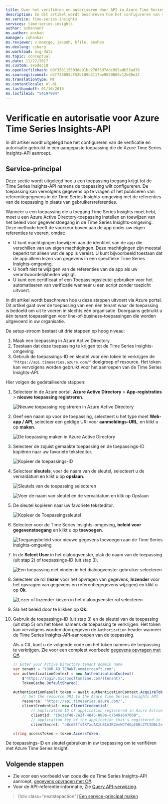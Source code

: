 ```yaml
---
title: Over het verifiëren en autoriseren door API in Azure Time Series Insights | Microsoft Docs
description: In dit artikel wordt beschreven hoe het configureren van verificatie en autorisatie voor een aangepaste toepassing die de Azure Time Series Insights-API aanroept.
ms.service: time-series-insights
services: time-series-insights
author: ashannon7
ms.author: anshan
manager: cshankar
ms.reviewer: v-mamcge, jasonh, kfile, anshan
ms.devlang: csharp
ms.workload: big-data
ms.topic: conceptual
ms.date: 11/27/2017
ms.custom: seodec18
ms.openlocfilehash: b9f3561155038e91bc278f5d7ddc995adb53ad78
ms.sourcegitcommit: d4f728095cf52b109b3117be9059809c12b69e32
ms.translationtype: MT
ms.contentlocale: nl-NL
ms.lasthandoff: 01/10/2019
ms.locfileid: "54197994"
---
```

# <a name="authentication-and-authorization-for-azure-time-series-insights-api"></a>Verificatie en autorisatie voor Azure Time Series Insights-API

In dit artikel wordt uitgelegd hoe het configureren van de verificatie en autorisatie gebruikt in een aangepaste toepassing die de Azure Time Series Insights-API aanroept.

## <a name="service-principal"></a>Service-principal

Deze sectie wordt uitgelegd hoe u een toepassing toegang krijgt tot de Time Series Insights-API namens de toepassing wilt configureren. De toepassing kan vervolgens gegevens op te vragen of het publiceren van referentiegegevens in de Time Series Insights-omgeving met de referenties van de toepassing in plaats van gebruikersreferenties.

Wanneer u een toepassing die u toegang Time Series Insights moet hebt, moet u een Azure Active Directory-toepassing instellen en toewijzen van het beleid voor gegevenstoegang in de Time Series Insights-omgeving. Deze methode heeft de voorkeur boven aan de app onder uw eigen referenties te voeren, omdat:

* U kunt machtigingen toewijzen aan de identiteit van de app die verschillen van uw eigen machtigingen. Deze machtigingen zijn meestal beperkt tot alleen wat de app is vereist. U kunt bijvoorbeeld toestaan dat de app alleen lezen van gegevens in een specifieke Time Series Insights-omgeving.
* U hoeft niet te wijzigen van de referenties van de app als uw verantwoordelijkheden wijzigt.
* U kunt een certificaat of een Toepassingssleutel gebruiken voor het automatiseren van verificatie wanneer u een script zonder toezicht uitvoert.

In dit artikel wordt beschreven hoe u deze stappen uitvoert via Azure portal. Dit artikel gaat over de toepassing van een één tenant waar de toepassing is bedoeld om uit te voeren in slechts één organisatie. Doorgaans gebruikt u één tenant toepassingen voor line-of-business-toepassingen die worden uitgevoerd in uw organisatie.

De setup-stroom bestaat uit drie stappen op hoog niveau:

1. Maak een toepassing in Azure Active Directory.
2. Toestaan dat deze toepassing te krijgen tot de Time Series Insights-omgeving.
3. Gebruik de toepassings-ID en sleutel voor een token te verkrijgen de `"https://api.timeseries.azure.com/"` doelgroep of resource. Het token kan vervolgens worden gebruikt voor het aanroepen van de Time Series Insights-API.

Hier volgen de gedetailleerde stappen:

1. Selecteer in de Azure portal, **Azure Active Directory** > **App-registraties** > **nieuwe toepassing registreren**.

   ![Nieuwe toepassing registreren in Azure Active Directory](media/authentication-and-authorization/active-directory-new-application-registration.png)  

2. Geef een naam op voor de toepassing, selecteert u het type moet **Web-app / API**, selecteer een geldige URI voor **aanmeldings-URL**, en klikt u op **maken**.

   ![De toepassing maken in Azure Active Directory](media/authentication-and-authorization/active-directory-create-web-api-application.png)

3. Selecteer de zojuist gemaakte toepassing en de toepassings-ID kopiëren naar uw favoriete teksteditor.

   ![Kopieer de toepassings-ID](media/authentication-and-authorization/active-directory-copy-application-id.png)

4. Selecteer **sleutels**, voer de naam van de sleutel, selecteert u de vervaldatum en klikt u op **opslaan**.

   ![Sleutels van de toepassing selecteren](media/authentication-and-authorization/active-directory-application-keys.png)

   ![Voer de naam van sleutel en de vervaldatum en klik op Opslaan](media/authentication-and-authorization/active-directory-application-keys-save.png)

5. De sleutel kopiëren naar uw favoriete teksteditor.

   ![Kopieer de Toepassingssleutel](media/authentication-and-authorization/active-directory-copy-application-key.png)

6. Selecteer voor de Time Series Insights-omgeving, **beleid voor gegevenstoegang** en klikt u op **toevoegen**.

   ![Toegangsbeleid voor nieuwe gegevens toevoegen aan de Time Series Insights-omgeving](media/authentication-and-authorization/time-series-insights-data-access-policies-add.png)

7. In de **Select User** in het dialoogvenster, plak de naam van de toepassing (uit stap 2) of toepassings-ID (uit stap 3).

   ![Een toepassing niet vinden in het dialoogvenster gebruiker selecteren](media/authentication-and-authorization/time-series-insights-data-access-policies-select-user.png)

8. Selecteer de rol (**lezer** voor het opvragen van gegevens, **Inzender** voor het opvragen van gegevens en referentiegegevens wijzigen) en klikt u op **Ok**.

   ![Lezer of Inzender kiezen in het dialoogvenster rol selecteren](media/authentication-and-authorization/time-series-insights-data-access-policies-select-role.png)

9. Sla het beleid door te klikken op **Ok**.

10. Gebruik de toepassings-ID (uit stap 3) en de sleutel van de toepassing (uit stap 5) om het token namens de toepassing te verkrijgen. Het token kan vervolgens worden doorgegeven de `Authorization` header wanneer de Time Series Insights-API-aanroepen van de toepassing.

    Als u C#, kunt u de volgende code om het token namens de toepassing te verkrijgen. Zie voor een compleet voorbeeld [gegevens opvragen met C#](time-series-insights-query-data-csharp.md).

    ```csharp
    // Enter your Active Directory tenant domain name
    var tenant = "YOUR_AD_TENANT.onmicrosoft.com";
    var authenticationContext = new AuthenticationContext(
        $"https://login.microsoftonline.com/{tenant}",
        TokenCache.DefaultShared);

    AuthenticationResult token = await authenticationContext.AcquireTokenAsync(
        // Set the resource URI to the Azure Time Series Insights API
        resource: "https://api.timeseries.azure.com/", 
        clientCredential: new ClientCredential(
            // Application ID of application registered in Azure Active Directory
            clientId: "1bc3af48-7e2f-4845-880a-c7649a6470b8", 
            // Application key of the application that's registered in Azure Active Directory
            clientSecret: "aBcdEffs4XYxoAXzLB1n3R2meNCYdGpIGBc2YC5D6L2="));

    string accessToken = token.AccessToken;
    ```

De toepassings-ID en sleutel gebruiken in uw toepassing om te verifiëren met Azure Time Series Insight. 

## <a name="next-steps"></a>Volgende stappen
- Zie voor een voorbeeld van code die de Time Series Insights-API aanroept, [gegevens opvragen met C#](time-series-insights-query-data-csharp.md).
- Voor de API-referentie-informatie, Zie [Query API-verwijzing](/rest/api/time-series-insights/ga-query-api).

> [!div class="nextstepaction"]
> [Een service-principal maken](../active-directory/develop/howto-create-service-principal-portal.md)
